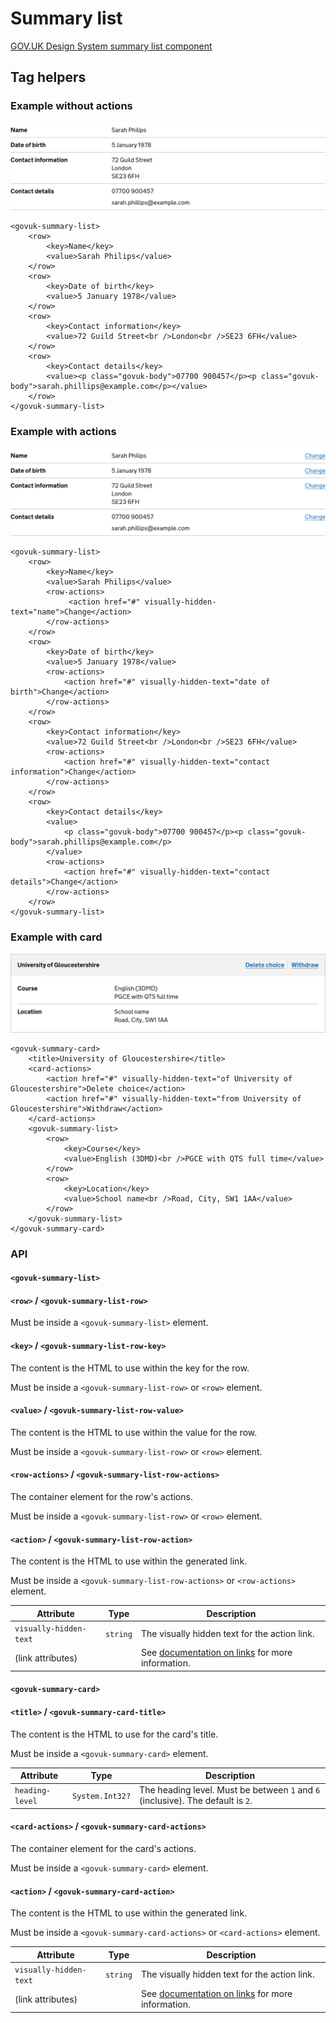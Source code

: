 <!-- Generated from src/GovUk.Frontend.AspNetCore.Docs/Templates/components/summary-list.liquid -->
# Summary list

[GOV.UK Design System summary list component](https://design-system.service.gov.uk/components/summary-list/)


## Tag helpers

### Example without actions
<img alt="Summary list without actions example" src="../images/summary-list-without-actions-example.png" />

```razor
<govuk-summary-list>
    <row>
        <key>Name</key>
        <value>Sarah Philips</value>
    </row>
    <row>
        <key>Date of birth</key>
        <value>5 January 1978</value>
    </row>
    <row>
        <key>Contact information</key>
        <value>72 Guild Street<br />London<br />SE23 6FH</value>
    </row>
    <row>
        <key>Contact details</key>
        <value><p class="govuk-body">07700 900457</p><p class="govuk-body">sarah.phillips@example.com</p></value>
    </row>
</govuk-summary-list>
```


### Example with actions
<img alt="Summary list with actions example" src="../images/summary-list-with-actions-example.png" />

```razor
<govuk-summary-list>
    <row>
        <key>Name</key>
        <value>Sarah Philips</value>
        <row-actions>
             <action href="#" visually-hidden-text="name">Change</action>
        </row-actions>
    </row>
    <row>
        <key>Date of birth</key>
        <value>5 January 1978</value>
        <row-actions>
            <action href="#" visually-hidden-text="date of birth">Change</action>
        </row-actions>
    </row>
    <row>
        <key>Contact information</key>
        <value>72 Guild Street<br />London<br />SE23 6FH</value>
        <row-actions>
            <action href="#" visually-hidden-text="contact information">Change</action>
        </row-actions>
    </row>
    <row>
        <key>Contact details</key>
        <value>
            <p class="govuk-body">07700 900457</p><p class="govuk-body">sarah.phillips@example.com</p>
        </value>
        <row-actions>
            <action href="#" visually-hidden-text="contact details">Change</action>
        </row-actions>
    </row>
</govuk-summary-list>
```


### Example with card
<img alt="Summary card example" src="../images/summary-card-example.png" />

```razor
<govuk-summary-card>
    <title>University of Gloucestershire</title>
    <card-actions>
        <action href="#" visually-hidden-text="of University of Gloucestershire">Delete choice</action>
        <action href="#" visually-hidden-text="from University of Gloucestershire">Withdraw</action>
    </card-actions>
    <govuk-summary-list>
        <row>
            <key>Course</key>
            <value>English (3DMD)<br />PGCE with QTS full time</value>
        </row>
        <row>
            <key>Location</key>
            <value>School name<br />Road, City, SW1 1AA</value>
        </row>
    </govuk-summary-list>
</govuk-summary-card>
```


### API

#### `<govuk-summary-list>`


#### `<row>` / `<govuk-summary-list-row>`

Must be inside a `<govuk-summary-list>` element.


#### `<key>` / `<govuk-summary-list-row-key>`

The content is the HTML to use within the key for the row.

Must be inside a `<govuk-summary-list-row>` or `<row>` element.


#### `<value>` / `<govuk-summary-list-row-value>`

The content is the HTML to use within the value for the row.

Must be inside a `<govuk-summary-list-row>` or `<row>` element.


#### `<row-actions>` / `<govuk-summary-list-row-actions>`

The container element for the row's actions.

Must be inside a `<govuk-summary-list-row>` or `<row>` element.


#### `<action>` / `<govuk-summary-list-row-action>`

The content is the HTML to use within the generated link.

Must be inside a `<govuk-summary-list-row-actions>` or `<row-actions>` element.

| Attribute | Type | Description |
| --- | --- | --- |
| `visually-hidden-text` | `string` | The visually hidden text for the action link. |
| (link attributes) |  | See [documentation on links](../links.md) for more information. |


#### `<govuk-summary-card>`


#### `<title>` / `<govuk-summary-card-title>`

The content is the HTML to use for the card's title.

Must be inside a `<govuk-summary-card>` element.

| Attribute | Type | Description |
| --- | --- | --- |
| `heading-level` | `System.Int32?` | The heading level. Must be between `1` and `6` (inclusive). The default is `2`. |


#### `<card-actions>` / `<govuk-summary-card-actions>`

The container element for the card's actions.

Must be inside a `<govuk-summary-card>` element.


#### `<action>` / `<govuk-summary-card-action>`

The content is the HTML to use within the generated link.

Must be inside a `<govuk-summary-card-actions>` or `<card-actions>` element.

| Attribute | Type | Description |
| --- | --- | --- |
| `visually-hidden-text` | `string` | The visually hidden text for the action link. |
| (link attributes) |  | See [documentation on links](../links.md) for more information. |

